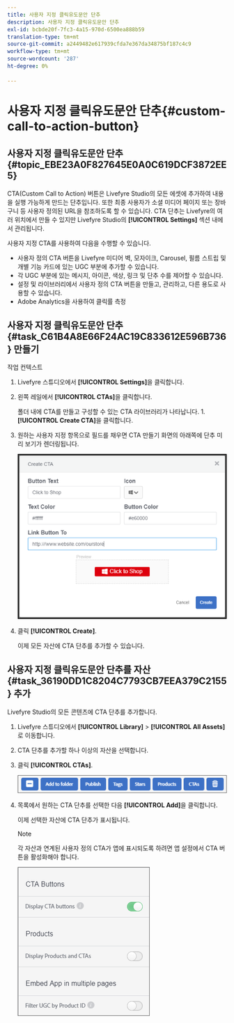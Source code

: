 ```yaml
---
title: 사용자 지정 클릭유도문안 단추
description: 사용자 지정 클릭유도문안 단추
exl-id: bcbde20f-7fc3-4a15-970d-6500ea888b59
translation-type: tm+mt
source-git-commit: a2449482e617939cfda7e367da34875bf187c4c9
workflow-type: tm+mt
source-wordcount: '287'
ht-degree: 0%

---
```


# 사용자 지정 클릭유도문안 단추{#custom-call-to-action-button}

## 사용자 지정 클릭유도문안 단추 {#topic_EBE23A0F827645E0A0C619DCF3872EE5}

CTA(Custom Call to Action) 버튼은 Livefyre Studio의 모든 에셋에 추가하여 내용을 실행 가능하게 만드는 단추입니다. 또한 최종 사용자가 소셜 미디어 페이지 또는 장바구니 등 사용자 정의된 URL을 참조하도록 할 수 있습니다. CTA 단추는 Livefyre의 여러 위치에서 만들 수 있지만 Livefyre Studio의 **[!UICONTROL Settings]** 섹션 내에서 관리됩니다.

사용자 지정 CTA를 사용하여 다음을 수행할 수 있습니다.

* 사용자 정의 CTA 버튼을 Livefyre 미디어 벽, 모자이크, Carousel, 필름 스트립 및 개별 기능 카드에 있는 UGC 부분에 추가할 수 있습니다.
* 각 UGC 부분에 있는 메시지, 아이콘, 색상, 링크 및 단추 수를 제어할 수 있습니다.
* 설정 및 라이브러리에서 사용자 정의 CTA 버튼을 만들고, 관리하고, 다른 용도로 사용할 수 있습니다.
* Adobe Analytics을 사용하여 클릭률 측정

## 사용자 지정 클릭유도문안 단추 {#task_C61B4A8E66F24AC19C833612E596B736} 만들기

작업 컨텍스트

1. Livefyre 스튜디오에서 **[!UICONTROL Settings]**&#x200B;을 클릭합니다.
1. 왼쪽 레일에서 **[!UICONTROL CTAs]**&#x200B;을 클릭합니다.

   폴더 내에 CTA를 만들고 구성할 수 있는 CTA 라이브러리가 나타납니다. 1. **[!UICONTROL Create CTA]**&#x200B;을 클릭합니다.
1. 원하는 사용자 지정 항목으로 필드를 채우면 CTA 만들기 화면의 아래쪽에 단추 미리 보기가 렌더링됩니다.

   ![](assets/cta-button-create.png)

1. 클릭 **[!UICONTROL Create]**.

   이제 모든 자산에 CTA 단추를 추가할 수 있습니다.

## 사용자 지정 클릭유도문안 단추를 자산 {#task_36190DD1C8204C7793CB7EEA379C2155} 추가

Livefyre Studio의 모든 콘텐츠에 CTA 단추를 추가합니다.

1. Livefyre 스튜디오에서 **[!UICONTROL Library]** > **[!UICONTROL All Assets]**&#x200B;로 이동합니다.
1. CTA 단추를 추가할 하나 이상의 자산을 선택합니다.
1. 클릭 **[!UICONTROL CTAs]**.

   ![](assets/cta-button-create2.png)

1. 목록에서 원하는 CTA 단추를 선택한 다음 **[!UICONTROL Add]**&#x200B;을 클릭합니다.

   이제 선택한 자산에 CTA 단추가 표시됩니다.

   >[!NOTE]
   >
   >각 자산과 연계된 사용자 정의 CTA가 앱에 표시되도록 하려면 앱 설정에서 CTA 버튼을 활성화해야 합니다.
   >
   >![](assets/cta-button-enable.png)
